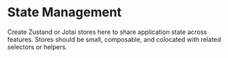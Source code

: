 # State Management

Create Zustand or Jotai stores here to share application state across features. Stores should be small, composable, and colocated with related selectors or helpers.

